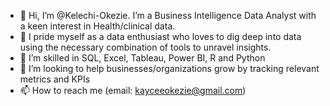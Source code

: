 - 👋 Hi, I’m @Kelechi-Okezie. I’m a Business Intelligence Data Analyst with a keen interest in Health/clinical data.
- 👀 I pride myself as a data enthusiast who loves to dig deep into data using the necessary combination of tools to unravel insights.
- 🌱 I’m skilled in SQL, Excel, Tableau, Power BI, R and Python
- 💞️ I’m looking to help businesses/organizations grow by tracking relevant metrics and KPIs
- 📫 How to reach me (email: kayceeokezie@gmail.com)

<!---
Kelechi-Okezie/Kelechi-Okezie is a ✨ special ✨ repository because its `README.md` (this file) appears on your GitHub profile.
You can click the Preview link to take a look at your changes.
--->

